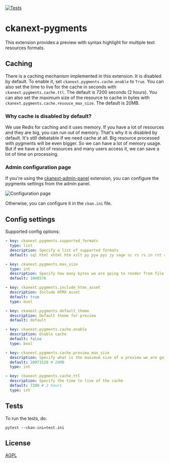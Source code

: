 [![Tests](https://github.com/mutantsan/ckanext-pygments/workflows/Tests/badge.svg?branch=main)](https://github.com/mutantsan/ckanext-pygments/actions)

# ckanext-pygments

This extension provides a preview with syntax highlight for multiple text resources formats.

## Caching
There is a caching mechanism implemented in this extension. It is disabled by default. To enable it, set `ckanext.pygments.cache.enable` to `True`. You can also set the time to live for the cache in seconds with `ckanext.pygments.cache.ttl`. The default is 7200 seconds (2 hours). You can also set the maximum size of the resource to cache in bytes with `ckanext.pygments.cache.resouce_max_size`. The default is 20MB.

### Why cache is disabled by default?
We use Redis for caching and it uses memory. If you have a lot of resources and they are big, you can run out of memory. That's why it is disabled by default.
It's still debatable if we need cache at all. Big resource processed with pygments will be even bigger. So we can have a lot of memory usage. But if we have a lot of resources and many users access it, we can save a lot of time on processing.

### Admin configuration page
If you're using the [ckanext-admin-panel](https://github.com/mutantsan/ckanext-admin-panel) extension, you can configure the pygments settings from the admin panel.

![Configuration page](doc/config.png)

Otherwise, you can configure it in the `ckan.ini` file.

## Config settings

Supported config options:

```yaml
- key: ckanext.pygments.supported_formats
  type: list
  description: Specify a list of supported formats
  default: sql html xhtml htm xslt py pyw pyi jy sage sc rs rs.in rst rest md markdown xml xsl rss xslt xsd wsdl wsf json jsonld yaml yml dtd php inc rdf ttl js

- key: ckanext.pygments.max_size
  type: int
  description: Specify how many bytes we are going to render from file. Default to 1MB
  default: 1048576

- key: ckanext.pygments.include_htmx_asset
  description: Include HTMX asset
  default: true
  type: bool

- key: ckanext.pygments.default_theme
  description: Default theme for preview
  default: default

- key: ckanext.pygments.cache.enable
  description: Enable cache
  default: false
  type: bool

- key: ckanext.pygments.cache.preview_max_size
  description: Specify what is the maximum size of a preview we are going to cache
  default: 20971520 # 20MB
  type: int

- key: ckanext.pygments.cache.ttl
  description: Specify the time to live of the cache
  default: 7200 # 2 hours
  type: int
```

## Tests

To run the tests, do:

    pytest --ckan-ini=test.ini

## License

[AGPL](https://www.gnu.org/licenses/agpl-3.0.en.html)
